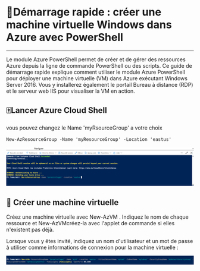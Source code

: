 #  🥇Démarrage rapide : créer une machine virtuelle Windows dans Azure avec PowerShell
------------------------------------------------------------------------------------
Le module Azure PowerShell permet de créer et de gérer des ressources Azure depuis la ligne de commande PowerShell ou des scripts. Ce guide de démarrage rapide explique comment utiliser le module Azure PowerShell pour déployer une machine virtuelle (VM) dans Azure exécutant Windows Server 2016. Vous y installerez également le portail Bureau à distance (RDP) et le serveur web IIS pour visualiser la VM en action.

🀄Lancer Azure Cloud Shell
---------------------------
vous pouvez changez le Name 'myRsourceGroup' a votre choix 
```
New-AzResourceGroup -Name 'myResourceGroup' -Location 'eastus'
```

![image](images/1..png)

📶 Créer une machine virtuelle
------------------------------

Créez une machine virtuelle avec New-AzVM . Indiquez le nom de chaque ressource et New-AzVMcréez-la avec l'applet de commande si elles n'existent pas déjà.

Lorsque vous y êtes invité, indiquez un nom d'utilisateur et un mot de passe à utiliser comme informations de connexion pour la machine virtuelle :

![image](images/2..png)
